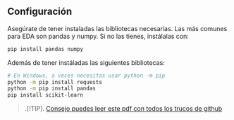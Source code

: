 ## Configuración

Asegúrate de tener instaladas las bibliotecas necesarias. Las más comunes para EDA son pandas y numpy. Si no las tienes, instálalas con:

```bash
pip install pandas numpy
```

Además de tener instáladas las siguientes bibliotecas:

```bash
# En Windows, a veces necesitas usar python -m pip
python -m pip install requests
python -m pip install pandas
pip install scikit-learn
```

> .[!TIP].
  [Consejo puedes leer este pdf con todos los trucos de github](/github-Trucos.pdf)



